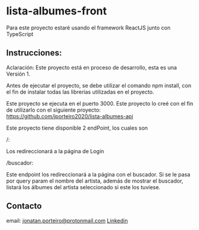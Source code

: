# lista-albumes-front
Para este proyecto estaré usando el framework ReactJS junto con TypeScript

## Instrucciones:

Aclaración: Este proyecto está en proceso de desarrollo, esta es una Versión 1.

Antes de ejecutar el proyecto, se debe utilizar el comando npm install, con el fin de instalar todas las librerías utilizadas en el proyecto.

Este proyecto se ejecuta en el puerto 3000. Este proyecto lo creé con el fin de utilizarlo con el siguiente proyecto: https://github.com/jporteiro2020/lista-albumes-api

Este proyecto tiene disponible 2 endPoint, los cuales son 

/:

Los redireccionará a la página de Login

/buscador:

Este endpoint los redireccionará a la página con el buscador. Si se le pasa por query param el nombre del artista, además de mostrar el buscador, listará los álbumes del artista
seleccionado si este los tuviese.

## Contacto

email: jonatan.porteiro@protonmail.com
[Linkedin](https://www.linkedin.com/in/jonatan-porteiro/)